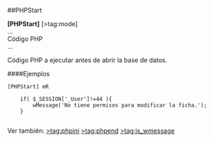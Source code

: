 ##PHPStart

**[PHPStart]** [>tag:mode]
	<br>...<br>Código PHP<br>...

Código PHP a ejecutar antes de abrir la base de datos.


####Ejemplos

```
[PHPStart] mR

	if( $_SESSION['_User']!=44 ){
		wMessage('No tiene permisos para modificar la ficha.');
	}


```	

Ver también:
	[>tag:phpini](PHPIni) [>tag:phpend](PHPEnd)
	[>tag:js_wmessage](wMessage)

